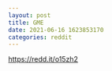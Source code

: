 ```yaml
--- 
layout: post 
title: GME 
date: 2021-06-16 1623853170 
categories: reddit 
--- 
```

https://redd.it/o15zh2